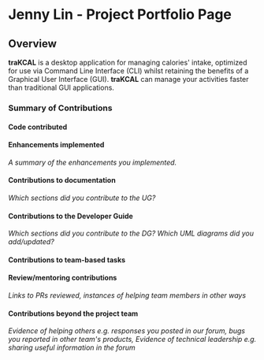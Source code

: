 # Jenny Lin - Project Portfolio Page

## Overview
**traKCAL** is a desktop application for managing calories' intake, optimized for use via Command Line Interface (CLI) whilst retaining the benefits of a Graphical User Interface (GUI). 
**traKCAL** can manage your activities faster than traditional GUI applications.

### Summary of Contributions

#### Code contributed

#### Enhancements implemented

*A summary of the enhancements you implemented.*

#### Contributions to documentation

*Which sections did you contribute to the UG?*

#### Contributions to the Developer Guide

*Which sections did you contribute to the DG? Which UML diagrams did you add/updated?*

#### Contributions to team-based tasks

#### Review/mentoring contributions

*Links to PRs reviewed, instances of helping team members in other ways*

#### Contributions beyond the project team

*Evidence of helping others e.g. responses you posted in our forum, bugs you reported in other team's products,*
*Evidence of technical leadership e.g. sharing useful information in the forum*